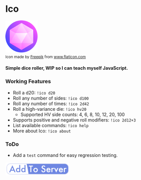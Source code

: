 # Ico

<img src="/images/icon.png" alt="icon" width="100"/>
<sub><div>Icon made by <a href="https://www.flaticon.com/authors/freepik" title="Freepik">Freepik</a> from <a href="https://www.flaticon.com/" title="Flaticon">www.flaticon.com</a></div></sub>

#### Simple dice roller, WIP so I can teach myself JavaScript.

### Working Features

- Roll a d20: `!ico d20`
- Roll any number of sides: `!ico d100`
- Roll any number of times: `!ico 2d42`
- Roll a high-variance die: `!ico hv20`
  - Supported HV side counts: 4, 6, 8, 10, 12, 20, 100
- Supports positive and negative roll modifiers: `!ico 2d12+3`
- List available commands: `!ico help`
- More about Ico: `!ico about`

### ToDo

- Add a `test` command for easy regression testing.


<a target="_new" rel="noopener noreferrer" href="https://discordapp.com/oauth2/authorize?client_id=710326361264226374&scope=bot"><img src="/images/add_button.png" alt="add" width="200"/></a>


